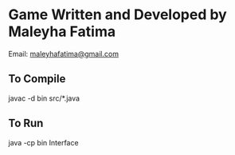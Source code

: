 # Game Written and Developed by Maleyha Fatima

Email: maleyhafatima@gmail.com

## To Compile
javac -d bin src/*.java

## To Run
java -cp bin Interface